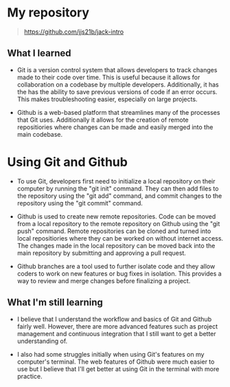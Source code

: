 # My repository
> https://github.com/jjs21b/jack-intro
## What I learned 
- Git is a version control system that allows developers to track changes made to their code over time. This is useful because it allows for collaboration on a codebase by multiple developers. Additionally, it has the has the ability to save previous versions of code if an error occurs. This makes troubleshooting easier, especially on large projects. 

- Github is a web-based platform that streamlines many of the processes that Git uses. Additionally it allows for the creation of remote repositiories where changes can be made and easily merged into the main codebase.

# Using Git and Github

- To use Git, developers first need to initialize a local repository on their computer by running the "git init" command. They can then add files to the repository using the "git add" command, and commit changes to the repository using the "git commit" command.

- Github is used to create new remote repositories. Code can be moved from a local repository to the remote repository on Github using the "git push" command. Remote repositories can be cloned and turned into local repositiories where they can be worked on without internet access. The changes made in the local repository can be moved back into the main repository by submitting and approving a pull request.

- Github branches are a tool used to further isolate code and they allow coders to work on new features or bug fixes in isolation. This provides a way to review and merge changes before finalizing a project.

## What I'm still learning
- I believe that I understand the workflow and basics of Git and Github fairly well. However, there are more advanced features such as project management and continuous integration that I still want to get a better understanding of. 

- I also had some struggles initially when using Git's features on my computer's terminal. The web features of Github were much easier to use but I believe that I'll get better at using Git in the terminal with more practice.
